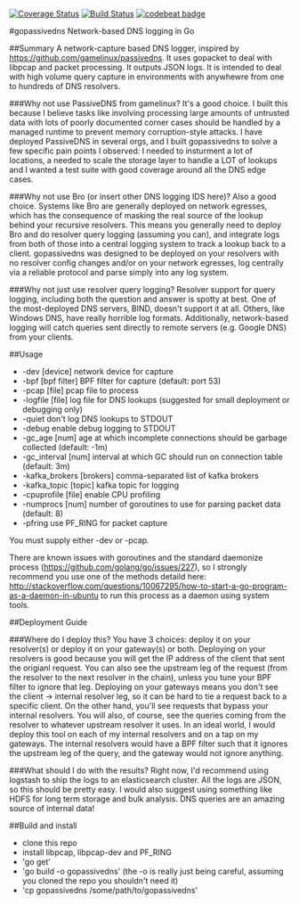 
[![Coverage Status](https://coveralls.io/repos/github/Phillipmartin/gopassivedns/badge.svg?branch=master)](https://coveralls.io/github/Phillipmartin/gopassivedns?branch=master)
[![Build Status](https://travis-ci.org/Phillipmartin/gopassivedns.svg?branch=master)](https://travis-ci.org/Phillipmartin/gopassivedns)
[![codebeat badge](https://codebeat.co/badges/14054f87-dca5-4ee1-a4ac-49266fa04019)](https://codebeat.co/projects/github-com-phillipmartin-gopassivedns)

#gopassivedns
Network-based DNS logging in Go

##Summary
A network-capture based DNS logger, inspired by https://github.com/gamelinux/passivedns.  It uses gopacket to deal with libpcap and packet processing.  It outputs JSON logs.  It is intended to deal with high volume query capture in environments with anywhewre from one to hundreds of DNS resolvers.

###Why not use PassiveDNS from gamelinux?
It's a good choice.  I built this because I believe tasks like involving processing large amounts of untrusted data with lots of poorly documented corner cases should be handled by a managed runtime to prevent memory corruption-style attacks.  I have deployed PassiveDNS in several orgs, and I built gopassivedns to solve a few specific pain points I observed: I needed to insturment a lot of locations, a needed to scale the storage layer to handle a LOT of lookups and I wanted a test suite with good coverage around all the DNS edge cases.

###Why not use Bro (or insert other DNS logging IDS here)?
Also a good choice.  Systems like Bro are generally deployed on network egresses, which has the consequence of masking the real source of the lookup behind your recursive resolvers.  This means you generally need to deploy Bro and do resolver query logging (assuming you can), and integrate logs from both of those into a central logging system to track a lookup back to a client.  gopassivedns was designed to be deployed on your resolvers with no resolver config changes and/or on your network egresses, log centrally via a reliable protocol and parse simply into any log system.  

###Why not just use resolver query logging?
Resolver support for query logging, including both the question and answer is spotty at best.  One of the most-deployed DNS servers, BIND, doesn't support it at all.  Others, like Windows DNS, have really horrible log formats.  Additionally, network-based logging will catch queries sent directly to remote servers (e.g. Google DNS) from your clients.

##Usage

   * -dev [device]              network device for capture
   * -bpf [bpf filter]          BPF filter for capture (default: port 53)
   * -pcap [file]               pcap file to process
   * -logfile [file]            log file for DNS lookups (suggested for small deployment or debugging only)
   * -quiet                     don't log DNS lookups to STDOUT
   * -debug                     enable debug logging to STDOUT
   * -gc_age [num]              age at which incomplete connections should be garbage collected (default: -1m)
   * -gc_interval [num]         interval at which GC should run on connection table (default: 3m)
   * -kafka_brokers [brokers]   comma-separated list of kafka brokers
   * -kafka_topic [topic]       kafka topic for logging
   * -cpuprofile [file]         enable CPU profiling
   * -numprocs [num]            number of goroutines to use for parsing packet data (default: 8)
   * -pfring                    use PF_RING for packet capture

You must supply either -dev or -pcap.  

There are known issues with goroutines and the standard daemonize process (https://github.com/golang/go/issues/227), so I strongly recommend you use one of the methods detaild here: http://stackoverflow.com/questions/10067295/how-to-start-a-go-program-as-a-daemon-in-ubuntu to run this process as a daemon using system tools.

##Deployment Guide

###Where do I deploy this?
You have 3 choices: deploy it on your resolver(s) or deploy it on your gateway(s) or both.  Deploying on your resolvers is good because you will get the IP address of the client that sent the origianl request.  You can also see the upstream leg of the request (from the resolver to the next resolver in the chain), unless you tune your BPF filter to ignore that leg.  Deploying on your gateways means you don't see the client -> internal resolver leg, so it can be hard to tie a request back to a specific client.  On the other hand, you'll see requests that bypass your internal resolvers.  You will also, of course, see the queries coming from the resolver to whatever upstream resolver it uses.  In an ideal world, I would deploy this tool on each of my internal resolvers and on a tap on my gateways.  The internal resolvers would have a BPF filter such that it ignores the upstream leg of the query, and the gateway would not ignore anything.

###What should I do with the results?
Right now, I'd recommend using logstash to ship the logs to an elasticsearch cluster.  All the logs are JSON, so this should be pretty easy.  I would also suggest using something like HDFS for long term storage and bulk analysis.  DNS queries are an amazing source of internal data!

##Build and install
   * clone this repo
   * install libpcap, libpcap-dev and PF_RING
   * 'go get'
   * 'go build -o gopassivedns'  (the -o is really just being careful, assuming you cloned the repo you shouldn't need it)
   * 'cp gopassivedns /some/path/to/gopassivedns'

